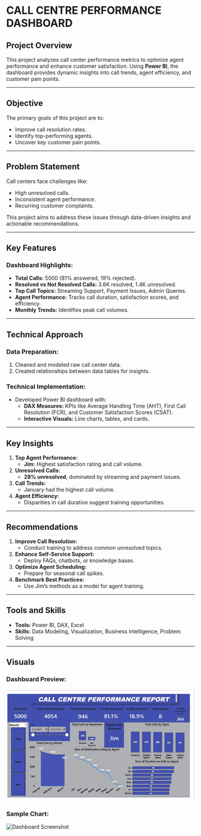 # CALL CENTRE PERFORMANCE DASHBOARD

## Project Overview
This project analyzes call center performance metrics to optimize agent performance and enhance customer satisfaction. Using **Power BI**, the dashboard provides dynamic insights into call trends, agent efficiency, and customer pain points.

---

## Objective
The primary goals of this project are to:
- Improve call resolution rates.
- Identify top-performing agents.
- Uncover key customer pain points.

---

## Problem Statement
Call centers face challenges like:
- High unresolved calls.
- Inconsistent agent performance.
- Recurring customer complaints.

This project aims to address these issues through data-driven insights and actionable recommendations.

---

## Key Features
### **Dashboard Highlights:**
- **Total Calls:** 5000 (81% answered, 19% rejected).
- **Resolved vs Not Resolved Calls:** 3.6K resolved, 1.4K unresolved.
- **Top Call Topics:** Streaming Support, Payment Issues, Admin Queries.
- **Agent Performance:** Tracks call duration, satisfaction scores, and efficiency.
- **Monthly Trends:** Identifies peak call volumes.

---

## Technical Approach
### **Data Preparation:**
1. Cleaned and modeled raw call center data.
2. Created relationships between data tables for insights.

### **Technical Implementation:**
- Developed Power BI dashboard with:
  - **DAX Measures:** KPIs like Average Handling Time (AHT), First Call Resolution (FCR), and Customer Satisfaction Scores (CSAT).
  - **Interactive Visuals:** Line charts, tables, and cards.

---

## Key Insights
1. **Top Agent Performance:**  
   - **Jim:** Highest satisfaction rating and call volume.
2. **Unresolved Calls:**  
   - **28% unresolved**, dominated by streaming and payment issues.
3. **Call Trends:**  
   - January had the highest call volume.
4. **Agent Efficiency:**  
   - Disparities in call duration suggest training opportunities.

---

## Recommendations
1. **Improve Call Resolution:**  
   - Conduct training to address common unresolved topics.
2. **Enhance Self-Service Support:**  
   - Deploy FAQs, chatbots, or knowledge bases.
3. **Optimize Agent Scheduling:**  
   - Prepare for seasonal call spikes.
4. **Benchmark Best Practices:**  
   - Use Jim’s methods as a model for agent training.

---

## Tools and Skills
- **Tools:** Power BI, DAX, Excel
- **Skills:** Data Modeling, Visualization, Business Intelligence, Problem Solving

---

## Visuals
### **Dashboard Preview:**
![Sample Chart](https://github.com/Nkemjika-123/call-centre-performance-dashboard/blob/main/Dashboard.JPG)

### **Sample Chart:**
![Dashboard Screenshot](https://github.com/Nkemjika-123/call-centre-performance-dashboard/blob/main/Call%20Centre%20Report.pbix)




